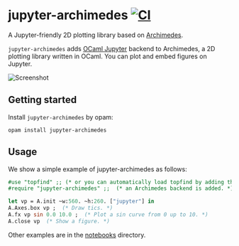# jupyter-archimedes [![CI](https://github.com/akabe/jupyter-archimedes/actions/workflows/ci.yaml/badge.svg)](https://github.com/akabe/jupyter-archimedes/actions/workflows/ci.yaml)

A Jupyter-friendly 2D plotting library based on [Archimedes](http://archimedes.forge.ocamlcore.org/).

`jupyter-archimedes` adds [OCaml Jupyter](https://akabe.github.io/ocaml-jupyter) backend to Archimedes, a 2D plotting library written in OCaml. You can plot and embed figures on Jupyter.

![Screenshot](https://akabe.github.io/ocaml-jupyter/images/screenshot.png)

## Getting started

Install `jupyter-archimedes` by opam:

``` shell
opam install jupyter-archimedes
```

## Usage

We show a simple example of jupyter-archimedes as follows:

``` ocaml
#use "topfind" ;; (* or you can automatically load topfind by adding this line to ~/.ocamlinit *)
#require "jupyter-archimedes" ;;  (* an Archimedes backend is added. *)

let vp = A.init ~w:560. ~h:260. ["jupyter"] in
A.Axes.box vp ;  (* Draw tics. *)
A.fx vp sin 0.0 10.0 ;  (* Plot a sin curve from 0 up to 10. *)
A.close vp  (* Show a figure. *)
```

Other examples are in the [notebooks](https://github.com/akabe/jupyter-archimedes/tree/main/notebooks) directory.
